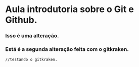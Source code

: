 # Aula introdutoria sobre o Git e Github.

### Isso é uma alteração.

### Está é a segunda alteração feita com o gitkraken.

```
//testando o gitkraken.
```